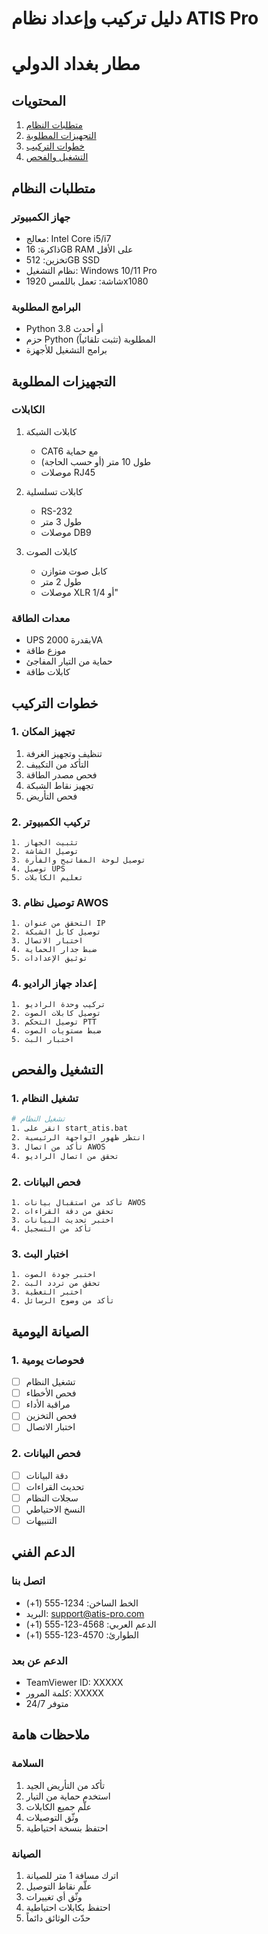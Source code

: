 # دليل تركيب وإعداد نظام ATIS Pro
# مطار بغداد الدولي

## المحتويات
1. [متطلبات النظام](#متطلبات-النظام)
2. [التجهيزات المطلوبة](#التجهيزات-المطلوبة)
3. [خطوات التركيب](#خطوات-التركيب)
4. [التشغيل والفحص](#التشغيل-والفحص)

## متطلبات النظام

### جهاز الكمبيوتر
- معالج: Intel Core i5/i7
- ذاكرة: 16GB RAM على الأقل
- تخزين: 512GB SSD
- نظام التشغيل: Windows 10/11 Pro
- شاشة: تعمل باللمس 1920x1080

### البرامج المطلوبة
- Python 3.8 أو أحدث
- حزم Python المطلوبة (تثبت تلقائياً)
- برامج التشغيل للأجهزة

## التجهيزات المطلوبة

### الكابلات
1. كابلات الشبكة
   - CAT6 مع حماية
   - طول 10 متر (أو حسب الحاجة)
   - موصلات RJ45

2. كابلات تسلسلية
   - RS-232
   - طول 3 متر
   - موصلات DB9

3. كابلات الصوت
   - كابل صوت متوازن
   - طول 2 متر
   - موصلات XLR أو 1/4"

### معدات الطاقة
- UPS بقدرة 2000VA
- موزع طاقة
- حماية من التيار المفاجئ
- كابلات طاقة

## خطوات التركيب

### 1. تجهيز المكان
1. تنظيف وتجهيز الغرفة
2. التأكد من التكييف
3. فحص مصدر الطاقة
4. تجهيز نقاط الشبكة
5. فحص التأريض

### 2. تركيب الكمبيوتر
```
1. تثبيت الجهاز
2. توصيل الشاشة
3. توصيل لوحة المفاتيح والفأرة
4. توصيل UPS
5. تعليم الكابلات
```

### 3. توصيل نظام AWOS
```
1. التحقق من عنوان IP
2. توصيل كابل الشبكة
3. اختبار الاتصال
4. ضبط جدار الحماية
5. توثيق الإعدادات
```

### 4. إعداد جهاز الراديو
```
1. تركيب وحدة الراديو
2. توصيل كابلات الصوت
3. توصيل التحكم PTT
4. ضبط مستويات الصوت
5. اختبار البث
```

## التشغيل والفحص

### 1. تشغيل النظام
```bash
# تشغيل النظام
1. انقر على start_atis.bat
2. انتظر ظهور الواجهة الرئيسية
3. تأكد من اتصال AWOS
4. تحقق من اتصال الراديو
```

### 2. فحص البيانات
```
1. تأكد من استقبال بيانات AWOS
2. تحقق من دقة القراءات
3. اختبر تحديث البيانات
4. تأكد من التسجيل
```

### 3. اختبار البث
```
1. اختبر جودة الصوت
2. تحقق من تردد البث
3. اختبر التغطية
4. تأكد من وضوح الرسائل
```

## الصيانة اليومية

### 1. فحوصات يومية
- [ ] تشغيل النظام
- [ ] فحص الأخطاء
- [ ] مراقبة الأداء
- [ ] فحص التخزين
- [ ] اختبار الاتصال

### 2. فحص البيانات
- [ ] دقة البيانات
- [ ] تحديث القراءات
- [ ] سجلات النظام
- [ ] النسخ الاحتياطي
- [ ] التنبيهات

## الدعم الفني

### اتصل بنا
- الخط الساخن: 1234-555 (1+)
- البريد: support@atis-pro.com
- الدعم العربي: 4568-123-555 (1+)
- الطوارئ: 4570-123-555 (1+)

### الدعم عن بعد
- TeamViewer ID: XXXXX
- كلمة المرور: XXXXX
- متوفر 24/7

## ملاحظات هامة

### السلامة
1. تأكد من التأريض الجيد
2. استخدم حماية من التيار
3. علّم جميع الكابلات
4. وثّق التوصيلات
5. احتفظ بنسخة احتياطية

### الصيانة
1. اترك مسافة 1 متر للصيانة
2. علّم نقاط التوصيل
3. وثّق أي تغييرات
4. احتفظ بكابلات احتياطية
5. حدّث الوثائق دائماً
